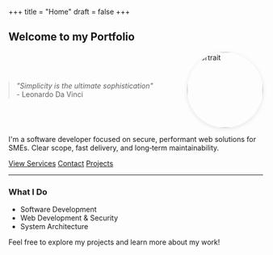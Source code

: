 +++
title = "Home"
draft = false
+++

<h2 class="site-title">Welcome to my Portfolio</h2>

<div style="display: flex; align-items: center; gap: 2rem; flex-wrap: wrap;">
  <blockquote class="main-quote" style="margin: 0; flex: 1;">
    <em>"Simplicity is the ultimate sophistication"</em><br>
    <span>- Leonardo Da Vinci</span>
  </blockquote>
  <img src="/photos/portrait.jpg" alt="Portrait" width="150" height="150" style="width: 150px; height: 150px; object-fit: cover; border-radius: 50%; box-shadow: 0 2px 8px rgba(0,0,0,0.1);">
</div>

I'm a software developer focused on secure, performant web solutions for SMEs. Clear scope, fast delivery, and long‑term maintainability.

<div class="hero-cta">
  <a class="btn btn-primary" href="/services/">View Services</a>
  <a class="btn btn-outline" href="/contact/">Contact</a>
  <a class="btn btn-ghost" href="/other-projects/">Projects</a>
</div>

---

### What I Do
- Software Development
- Web Development & Security
- System Architecture

Feel free to explore my projects and learn more about my work!

